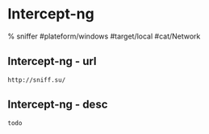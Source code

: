 # Intercept-ng

% sniffer
#plateform/windows  #target/local  #cat/Network 

## Intercept-ng - url
```
http://sniff.su/
```

## Intercept-ng - desc
```
todo
```